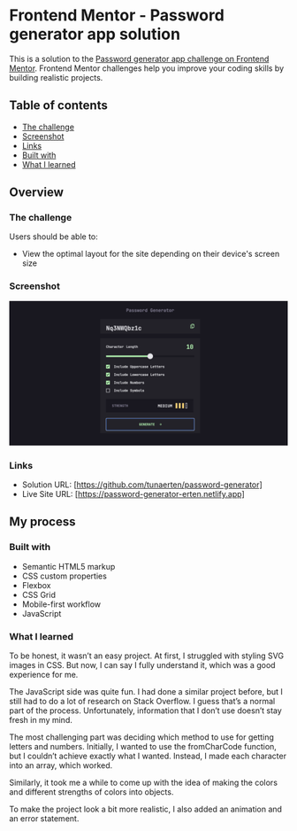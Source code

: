 # Frontend Mentor - Password generator app solution

This is a solution to the [Password generator app challenge on Frontend Mentor](https://www.frontendmentor.io/challenges/password-generator-app-Mr8CLycqjh). Frontend Mentor challenges help you improve your coding skills by building realistic projects.

## Table of contents

- [The challenge](#the-challenge)
- [Screenshot](#screenshot)
- [Links](#links)
- [Built with](#built-with)
- [What I learned](#what-i-learned)

## Overview

### The challenge

Users should be able to:

- View the optimal layout for the site depending on their device's screen size

### Screenshot

![](./screenshot.png)

### Links

- Solution URL: [https://github.com/tunaerten/password-generator]
- Live Site URL: [https://password-generator-erten.netlify.app]

## My process

### Built with

- Semantic HTML5 markup
- CSS custom properties
- Flexbox
- CSS Grid
- Mobile-first workflow
- JavaScript

### What I learned

To be honest, it wasn’t an easy project. At first, I struggled with styling SVG images in CSS. But now, I can say I fully understand it, which was a good experience for me.

The JavaScript side was quite fun. I had done a similar project before, but I still had to do a lot of research on Stack Overflow. I guess that’s a normal part of the process. Unfortunately, information that I don’t use doesn’t stay fresh in my mind.

The most challenging part was deciding which method to use for getting letters and numbers. Initially, I wanted to use the fromCharCode function, but I couldn’t achieve exactly what I wanted. Instead, I made each character into an array, which worked.

Similarly, it took me a while to come up with the idea of making the colors and different strengths of colors into objects.

To make the project look a bit more realistic, I also added an animation and an error statement.
